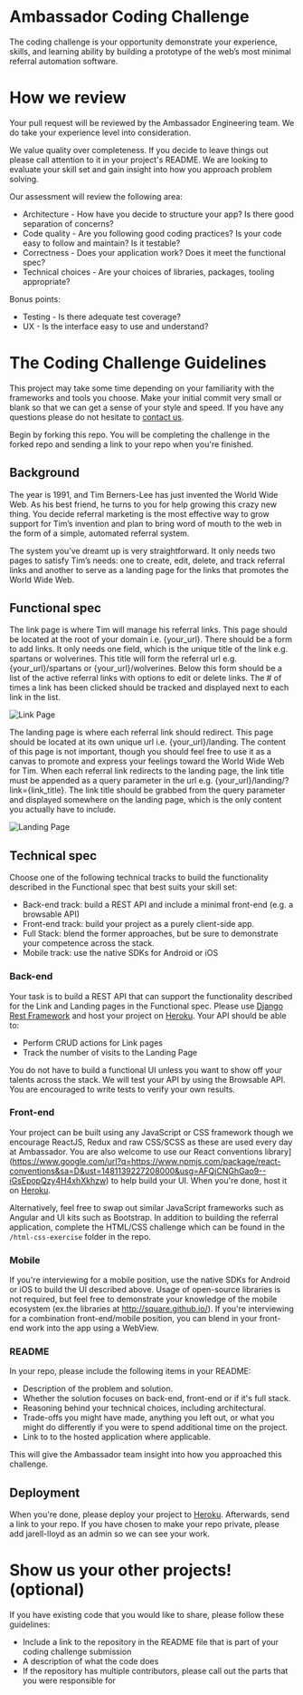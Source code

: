 Ambassador Coding Challenge
===========================

The coding challenge is your opportunity demonstrate your experience, skills, and learning ability by building a prototype of the web’s most minimal referral automation software.

How we review
=============

Your pull request will be reviewed by the Ambassador Engineering team. We do take your experience level into consideration.

We value quality over completeness. If you decide to leave things out please call attention to it in your project's README. We are looking to evaluate your skill set and gain insight into how you approach problem solving.

Our assessment will review the following area:

-	Architecture - How have you decide to structure your app? Is there good separation of concerns?
-	Code quality - Are you following good coding practices? Is your code easy to follow and maintain? Is it testable?
-	Correctness - Does your application work? Does it meet the functional spec?
-	Technical choices - Are your choices of libraries, packages, tooling appropriate?

Bonus points:

-	Testing - Is there adequate test coverage?
-	UX - Is the interface easy to use and understand?

The Coding Challenge Guidelines
===============================

This project may take some time depending on your familiarity with the frameworks and tools you choose. Make your initial commit very small or blank so that we can get a sense of your style and speed. If you have any questions please do not hesitate to [contact us](mailto:jay@getambassador.com).

Begin by forking this repo. You will be completing the challenge in the forked repo and sending a link to your repo when you're finished.

Background
----------

The year is 1991, and Tim Berners-Lee has just invented the World Wide Web. As his best friend, he turns to you for help growing this crazy new thing. You decide referral marketing is the most effective way to grow support for Tim’s invention and plan to bring word of mouth to the web in the form of a simple, automated referral system.

The system you’ve dreamt up is very straightforward. It only needs two pages to satisfy Tim’s needs: one to create, edit, delete, and track referral links and another to serve as a landing page for the links that promotes the World Wide Web.

Functional spec
---------------

The link page is where Tim will manage his referral links. This page should be located at the root of your domain i.e. {your_url}. There should be a form to add links. It only needs one field, which is the unique title of the link e.g. spartans or wolverines. This title will form the referral url e.g. {your_url}/spartans or {your_url}/wolverines. Below this form should be a list of the active referral links with options to edit or delete links. The # of times a link has been clicked should be tracked and displayed next to each link in the list.

![Link Page](https://lh4.googleusercontent.com/E03q_HNyAyBCgyuiLN_UMkqmygSH4k1n2sZAG5p4EyothDtwXIh81nuXF0--JUsJs3PQaJJV_oIKvVqIPlNSU96Q4zT3N1f6E6Pl0XJk7wdqruNi69RlV7yUd_FhztzJEbZUkA)

The landing page is where each referral link should redirect. This page should be located at its own unique url i.e. {your_url}/landing. The content of this page is not important, though you should feel free to use it as a canvas to promote and express your feelings toward the World Wide Web for Tim. When each referral link redirects to the landing page, the link title must be appended as a query parameter in the url e.g. {your_url}/landing/?link={link_title}. The link title should be grabbed from the query parameter and displayed somewhere on the landing page, which is the only content you actually have to include.

![Landing Page](https://lh3.googleusercontent.com/HFEsNHwWaII66dB_Pa5nm8WZgPOp3F-jSyMxwFAwyO04O7dFlHovFW9hKovR6IbL6eaxCxKlq4iK30r2lVM8-ykjnllC0Ga85MtEenmZ52DnhR3ZhiGRFV_mY44HZClXD8TGIw)

Technical spec
--------------

Choose one of the following technical tracks to build the functionality described in the Functional spec that best suits your skill set:

-	Back-end track: build a REST API and include a minimal front-end (e.g. a browsable API)
-	Front-end track: build your project as a purely client-side app.
-	Full Stack: blend the former approaches, but be sure to demonstrate your competence across the stack.
-	Mobile track: use the native SDKs for Android or iOS

### Back-end

Your task is to build a REST API that can support the functionality described for the Link and Landing pages in the Functional spec. Please use [Django Rest Framework](http://www.django-rest-framework.org/) and host your project on [Heroku](https://dashboard.heroku.com). Your API should be able to:

-	Perform CRUD actions for Link pages
-	Track the number of visits to the Landing Page

You do not have to build a functional UI unless you want to show off your talents across the stack. We will test your API by using the Browsable API. You are encouraged to write tests to verify your own results.

### Front-end

Your project can be built using any JavaScript or CSS framework though we encourage ReactJS, Redux and raw CSS/SCSS as these are used every day at Ambassador. You are also welcome to use our React conventions library](https://www.google.com/url?q=https://www.npmjs.com/package/react-conventions&sa=D&ust=1481139227208000&usg=AFQjCNGhGao9--iGsEpopQzy4H4xhXkhzw) to help build your UI. When you're done, host it on [Heroku](https://dashboard.heroku.com).

Alternatively, feel free to swap out similar JavaScript frameworks such as Angular and UI kits such as Bootstrap. In addition to building the referral application, complete the HTML/CSS challenge which can be found in the `/html-css-exercise` folder in the repo.

### Mobile

If you're interviewing for a mobile position, use the native SDKs for Android or iOS to build the UI described above. Usage of open-source libraries is not required, but feel free to demonstrate your knowledge of the mobile ecosystem (ex.the libraries at http://square.github.io/). If you're interviewing for a combination front-end/mobile position, you can blend in your front-end work into the app using a WebView.

### README

In your repo, please include the following items in your README:

-	Description of the problem and solution.
-	Whether the solution focuses on back-end, front-end or if it's full stack.
-	Reasoning behind your technical choices, including architectural.
-	Trade-offs you might have made, anything you left out, or what you might do differently if you were to spend additional time on the project.
-	Link to to the hosted application where applicable.

This will give the Ambassador team insight into how you approached this challenge.

Deployment
----------

When you're done, please deploy your project to [Heroku](https://dashboard.heroku.com). Afterwards, send a link to your repo. If you have chosen to make your repo private, please add jarell-lloyd as an admin so we can see your work.

Show us your other projects! (optional)
=======================================

If you have existing code that you would like to share, please follow these guidelines:

-	Include a link to the repository in the README file that is part of your coding challenge submission
-	A description of what the code does
-	If the repository has multiple contributors, please call out the parts that you were responsible for

